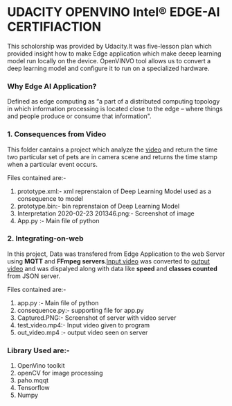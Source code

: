 
# UDACITY OPENVINO Intel® EDGE-AI CERTIFIACTION

 This scholorship was provided by Udacity.It was five-lesson plan which provided insight how to make Edge application which make deeep learning model run locally on the device. OpenVINVO tool allows us to convert a deep learning model and configure it to run on a specialized hardware.

### Why Edge AI Application?
Defined as edge computing as “a part of a distributed computing topology in which information processing is located close to the edge – where things and people produce or consume that information".

###  1. Consequences from Video
This folder cantains a project which analyze the [video](https://github.com/web-codegrammer/Intel-Edge-AI-using-OpenVINO-toolkit/blob/master/consequences%20from%20video/pets.mp4) and return the time two particular set of pets are in camera scene and returns the time stamp when a particular event occurs.

Files contained are:-
1. prototype.xml:- xml reprenstaion of Deep Learning Model used as a consequence to model
1. prototype.bin:- bin reprenstaion of Deep Learning Model
1. Interpretation 2020-02-23 201346.png:- Screenshot of image
1. App.py :- Main file of python
 

###  2. Integrating-on-web
In this project, Data was transfered from Edge Application to the web Server using **MQTT** and **FFmpeg servers**.[Input video](https://github.com/web-codegrammer/Intel-Edge-AI-using-OpenVINO-toolkit/blob/master/consequences-on%20-web/test_video.mp4)  was converted to [output video](https://github.com/web-codegrammer/Intel-Edge-AI-using-OpenVINO-toolkit/blob/master/consequences-on%20-web/out_video.mp4) and was dispalyed along with data like **speed** and **classes counted** from JSON server.


Files contained are:-
1. app.py :- Main file of python
1. consequence.py:- supporting file for app.py
1. Captured.PNG:- Screenshot of server with video server
1. test_video.mp4:- Input video given to program
1. out_video.mp4 :- output video seen on server


### Library Used are:-
1. OpenVino toolkit 
1. openCV for image processing
1. paho.mqqt
1. Tensorflow
1. Numpy
